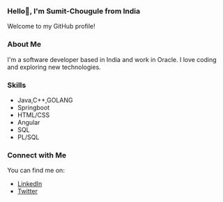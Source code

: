 
### Hello👋, I'm Sumit-Chougule from India

<p>Welcome to my GitHub profile!</p>

<h3>About Me</h3>
<p>I'm a software developer based in India and work in Oracle. I love coding and exploring new technologies.</p>

<h3>Skills</h3>
<ul>
  <li>Java,C++,GOLANG</li>
  <li>Springboot</li>
  <li>HTML/CSS</li>
  <li>Angular</li>
  <li>SQL</li>
  <li>PL/SQL</li>
</ul>

<h3>Connect with Me</h3>
<p>You can find me on:</p>
<ul>
  <li><a href="https://linkedin.com/in/sumit-chougule-22031b19a">LinkedIn</a></li>
  <li><a href="https://https://twitter.com/SumitChoug69401">Twitter</a></li>
</ul>


<!--
**Sum1008/Sum1008** is a ✨ _special_ ✨ repository because its `README.md` (this file) appears on your GitHub profile.

Here are some ideas to get you started:

- 🔭 I’m currently working on ...
- 🌱 I’m currently learning ...
- 👯 I’m looking to collaborate on ...
- 🤔 I’m looking for help with ...
- 💬 Ask me about ...
- 📫 How to reach me: ...
- 😄 Pronouns: ...
- ⚡ Fun fact: ...
-->
